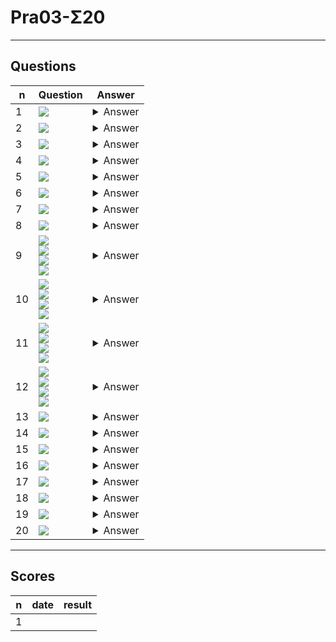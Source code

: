 # Pra03-Σ20

---

## Questions
|n|Question|Answer|
|-|--------|------|
|1|<img src="https://i.imgur.com/V5SDGq6.png">|<details><summary>Answer</summary><img src="https://i.imgur.com/AcBITFu.png"></details>|
|2|<img src="https://i.imgur.com/PW17LhX.png">|<details><summary>Answer</summary><img src="https://i.imgur.com/KQSNvDF.png"></details>|
|3|<img src="https://i.imgur.com/BbLy2Tq.png">|<details><summary>Answer</summary><img src="https://i.imgur.com/PpNt9ZM.png"></details>|
|4|<img src="https://i.imgur.com/GavP1BN.png">|<details><summary>Answer</summary><img src="https://i.imgur.com/MMURA6o.png"></details>|
|5|<img src="https://i.imgur.com/KfxCRUR.png">|<details><summary>Answer</summary><img src="https://i.imgur.com/xx4HizH.png"></details>|
|6|<img src="https://i.imgur.com/XjnV9f7.png">|<details><summary>Answer</summary><img src="https://i.imgur.com/3s4LFKC.png"></details>|
|7|<img src="https://i.imgur.com/tYLac6s.png">|<details><summary>Answer</summary><img src="https://i.imgur.com/Sk1ps4Z.png"></details>|
|8|<img src="https://i.imgur.com/BUrZgX9.png">|<details><summary>Answer</summary><img src="https://i.imgur.com/TdWgnJ3.png"></details>|
|9|<img src="https://i.imgur.com/T02oUFI.png"><br/><img src="https://i.imgur.com/bh0zCza.png"><br/><img src="https://i.imgur.com/nsfeEJw.png"><br/><img src="https://i.imgur.com/6rWZPY4.png">|<details><summary>Answer</summary><img src="https://i.imgur.com/ARDrrTK.png"></details>|
|10|<img src="https://i.imgur.com/Fwd8d0x.png"><br/><img src="https://i.imgur.com/BWJq76e.png"><br/><img src="https://i.imgur.com/lM4JrK4.png"><br/><img src="https://i.imgur.com/egKNZxK.png">|<details><summary>Answer</summary><img src="https://i.imgur.com/YPY57b5.png"></details>|
|11|<img src="https://i.imgur.com/bsuugQS.png"><br/><img src="https://i.imgur.com/i1FT5lV.png"><br/><img src="https://i.imgur.com/0ngbkc7.png"><br/><img src="https://i.imgur.com/97uZbIL.png">|<details><summary>Answer</summary><img src="https://i.imgur.com/E3pogXy.png"></details>|
|12|<img src="https://i.imgur.com/bsuugQS.png"><br/><img src="https://i.imgur.com/i1FT5lV.png"><br/><img src="https://i.imgur.com/0ngbkc7.png"><br/><img src="https://i.imgur.com/CFLCqVj.png">|<details><summary>Answer</summary><img src="https://i.imgur.com/cg5uNDA.png"></details>|
|13|<img src="https://i.imgur.com/b7g6KYI.png">|<details><summary>Answer</summary><img src="https://i.imgur.com/JCIQZ6u.png"></details>|
|14|<img src="https://i.imgur.com/tTGOHNg.png">|<details><summary>Answer</summary><img src="https://i.imgur.com/JCb5eLa.png"></details>|
|15|<img src="https://i.imgur.com/oZjhywA.png">|<details><summary>Answer</summary><img src="https://i.imgur.com/AYgyijH.png"></details>|
|16|<img src="https://i.imgur.com/U4b0CUF.png">|<details><summary>Answer</summary><img src="https://i.imgur.com/NC4o71S.png"></details>|
|17|<img src="https://i.imgur.com/SQta7S1.png">|<details><summary>Answer</summary><img src="https://i.imgur.com/lpzeGEr.png"></details>|
|18|<img src="https://i.imgur.com/nbO9eCb.png">|<details><summary>Answer</summary><img src="https://i.imgur.com/VmwYLAo.png"></details>|
|19|<img src="https://i.imgur.com/AMzS18o.png">|<details><summary>Answer</summary><img src="https://i.imgur.com/vZteymT.png"></details>|
|20|<img src="https://i.imgur.com/Wvo8Ya0.png">|<details><summary>Answer</summary><img src="https://i.imgur.com/nTVVMXO.png"></details>|

---

## Scores
|n|date|result|
|-|----|------|
|1|
